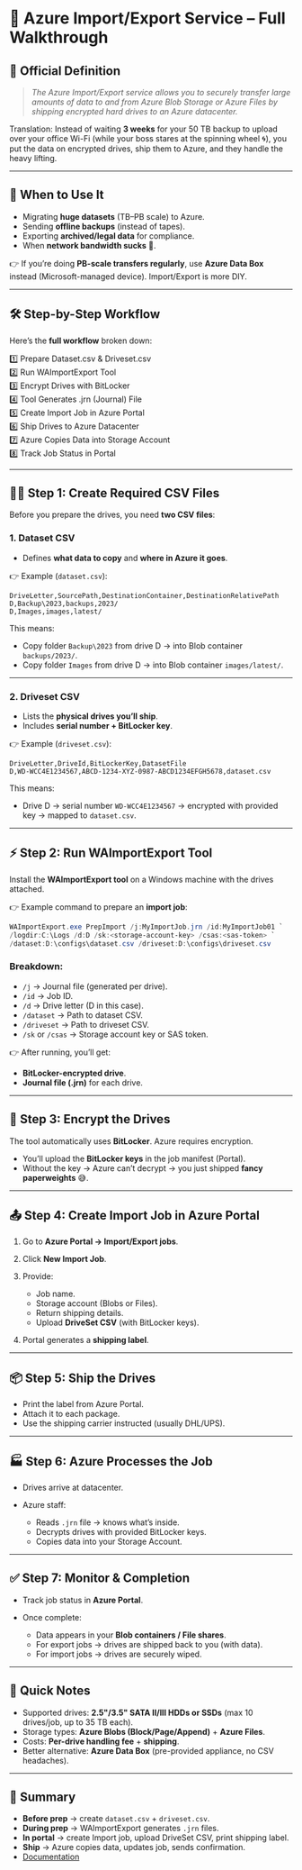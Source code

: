 # 🛵 Azure Import/Export Service – Full Walkthrough

## 📖 Official Definition

> _The Azure Import/Export service allows you to securely transfer large amounts of data to and from Azure Blob Storage or Azure Files by shipping encrypted hard drives to an Azure datacenter._

Translation: Instead of waiting **3 weeks** for your 50 TB backup to upload over your office Wi-Fi (while your boss stares at the spinning wheel 🌀), you put the data on encrypted drives, ship them to Azure, and they handle the heavy lifting.

---

## 🎯 When to Use It

- Migrating **huge datasets** (TB–PB scale) to Azure.
- Sending **offline backups** (instead of tapes).
- Exporting **archived/legal data** for compliance.
- When **network bandwidth sucks** 🚦.

👉 If you’re doing **PB-scale transfers regularly**, use **Azure Data Box** instead (Microsoft-managed device). Import/Export is more DIY.

---

## 🛠️ Step-by-Step Workflow

Here’s the **full workflow** broken down:

1️⃣ Prepare Dataset.csv & Driveset.csv  
2️⃣ Run WAImportExport Tool  
3️⃣ Encrypt Drives with BitLocker  
4️⃣ Tool Generates .jrn (Journal) File  
5️⃣ Create Import Job in Azure Portal  
6️⃣ Ship Drives to Azure Datacenter  
7️⃣ Azure Copies Data into Storage Account  
8️⃣ Track Job Status in Portal

---

## 🧑‍💻 Step 1: Create Required CSV Files

Before you prepare the drives, you need **two CSV files**:

### 1. **Dataset CSV**

- Defines **what data to copy** and **where in Azure it goes**.

👉 Example (`dataset.csv`):

```csv
DriveLetter,SourcePath,DestinationContainer,DestinationRelativePath
D,Backup\2023,backups,2023/
D,Images,images,latest/
```

This means:

- Copy folder `Backup\2023` from drive D → into Blob container `backups/2023/`.
- Copy folder `Images` from drive D → into Blob container `images/latest/`.

---

### 2. **Driveset CSV**

- Lists the **physical drives you’ll ship**.
- Includes **serial number + BitLocker key**.

👉 Example (`driveset.csv`):

```csv
DriveLetter,DriveId,BitLockerKey,DatasetFile
D,WD-WCC4E1234567,ABCD-1234-XYZ-0987-ABCD1234EFGH5678,dataset.csv
```

This means:

- Drive D → serial number `WD-WCC4E1234567` → encrypted with provided key → mapped to `dataset.csv`.

---

## ⚡ Step 2: Run WAImportExport Tool

Install the **WAImportExport tool** on a Windows machine with the drives attached.

👉 Example command to prepare an **import job**:

```powershell
WAImportExport.exe PrepImport /j:MyImportJob.jrn /id:MyImportJob01 `
/logdir:C:\Logs /d:D /sk:<storage-account-key> /csas:<sas-token> `
/dataset:D:\configs\dataset.csv /driveset:D:\configs\driveset.csv
```

### Breakdown:

- `/j` → Journal file (generated per drive).
- `/id` → Job ID.
- `/d` → Drive letter (D in this case).
- `/dataset` → Path to dataset CSV.
- `/driveset` → Path to driveset CSV.
- `/sk` or `/csas` → Storage account key or SAS token.

👉 After running, you’ll get:

- **BitLocker-encrypted drive**.
- **Journal file (.jrn)** for each drive.

---

## 🔐 Step 3: Encrypt the Drives

The tool automatically uses **BitLocker**. Azure requires encryption.

- You’ll upload the **BitLocker keys** in the job manifest (Portal).
- Without the key → Azure can’t decrypt → you just shipped **fancy paperweights** 😅.

---

## 📤 Step 4: Create Import Job in Azure Portal

1. Go to **Azure Portal → Import/Export jobs**.
2. Click **New Import Job**.
3. Provide:

   - Job name.
   - Storage account (Blobs or Files).
   - Return shipping details.
   - Upload **DriveSet CSV** (with BitLocker keys).

4. Portal generates a **shipping label**.

---

## 📦 Step 5: Ship the Drives

- Print the label from Azure Portal.
- Attach it to each package.
- Use the shipping carrier instructed (usually DHL/UPS).

---

## 🏭 Step 6: Azure Processes the Job

- Drives arrive at datacenter.
- Azure staff:

  - Reads `.jrn` file → knows what’s inside.
  - Decrypts drives with provided BitLocker keys.
  - Copies data into your Storage Account.

---

## ✅ Step 7: Monitor & Completion

- Track job status in **Azure Portal**.
- Once complete:

  - Data appears in your **Blob containers / File shares**.
  - For export jobs → drives are shipped back to you (with data).
  - For import jobs → drives are securely wiped.

---

## 📌 Quick Notes

- Supported drives: **2.5"/3.5" SATA II/III HDDs or SSDs** (max 10 drives/job, up to 35 TB each).
- Storage types: **Azure Blobs (Block/Page/Append)** + **Azure Files**.
- Costs: **Per-drive handling fee** + **shipping**.
- Better alternative: **Azure Data Box** (pre-provided appliance, no CSV headaches).

---

## 📝 Summary

- **Before prep** → create `dataset.csv` + `driveset.csv`.
- **During prep** → WAImportExport generates `.jrn` files.
- **In portal** → create Import job, upload DriveSet CSV, print shipping label.
- **Ship** → Azure copies data, updates job, sends confirmation.
- [Documentation](https://learn.microsoft.com/en-us/azure/import-export/storage-import-export-service)

